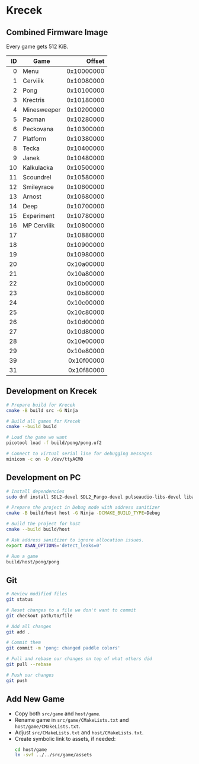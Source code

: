 # Krecek

## Combined Firmware Image

Every game gets 512 KiB.

| ID | Game        |     Offset |
|---:|-------------|-----------:|
|  0 | Menu        | 0x10000000 |
|  1 | Cerviiik    | 0x10080000 |
|  2 | Pong        | 0x10100000 |
|  3 | Krectris    | 0x10180000 |
|  4 | Minesweeper | 0x10200000 |
|  5 | Pacman      | 0x10280000 |
|  6 | Peckovana   | 0x10300000 |
|  7 | Platform    | 0x10380000 |
|  8 | Tecka       | 0x10400000 |
|  9 | Janek       | 0x10480000 |
| 10 | Kalkulacka  | 0x10500000 |
| 11 | Scoundrel   | 0x10580000 |
| 12 | Smileyrace  | 0x10600000 |
| 13 | Arnost      | 0x10680000 |
| 14 | Deep        | 0x10700000 |
| 15 | Experiment  | 0x10780000 |
| 16 | MP Cerviiik | 0x10800000 |
| 17 |             | 0x10880000 |
| 18 |             | 0x10900000 |
| 19 |             | 0x10980000 |
| 20 |             | 0x10a00000 |
| 21 |             | 0x10a80000 |
| 22 |             | 0x10b00000 |
| 23 |             | 0x10b80000 |
| 24 |             | 0x10c00000 |
| 25 |             | 0x10c80000 |
| 26 |             | 0x10d00000 |
| 27 |             | 0x10d80000 |
| 28 |             | 0x10e00000 |
| 29 |             | 0x10e80000 |
| 39 |             | 0x10f00000 |
| 31 |             | 0x10f80000 |

## Development on Krecek

```bash
# Prepare build for Krecek
cmake -B build src -G Ninja

# Build all games for Krecek
cmake --build build

# Load the game we want
picotool load -f build/pong/pong.uf2

# Connect to virtual serial line for debugging messages
minicom -c on -D /dev/ttyACM0
```

## Development on PC

```bash
# Install dependencies
sudo dnf install SDL2-devel SDL2_Pango-devel pulseaudio-libs-devel libasan

# Prepare the project in Debug mode with address sanitizer
cmake -B build/host host -G Ninja -DCMAKE_BUILD_TYPE=Debug

# Build the project for host
cmake --build build/host

# Ask address sanitizer to ignore allocation issues.
export ASAN_OPTIONS='detect_leaks=0'

# Run a game
build/host/pong/pong
```

## Git

```bash
# Review modified files
git status

# Reset changes to a file we don't want to commit
git checkout path/to/file

# Add all changes
git add .

# Commit them
git commit -m 'pong: changed paddle colors'

# Pull and rebase our changes on top of what others did
git pull --rebase

# Push our changes
git push
```

## Add New Game

- Copy both `src/game` and `host/game`.
- Rename game in `src/game/CMakeLists.txt` and `host/game/CMakeLists.txt`.
- Adjust `src/CMakeLists.txt` and `host/CMakeLists.txt`.
- Create symbolic link to assets, if needed:
  ```bash
  cd host/game
  ln -svf ../../src/game/assets
  ```
